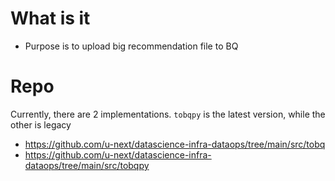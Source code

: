 # What is it
* Purpose is to upload big recommendation file to BQ

# Repo
Currently, there are 2 implementations. `tobqpy` is the latest version, while the other is legacy
* https://github.com/u-next/datascience-infra-dataops/tree/main/src/tobq
* https://github.com/u-next/datascience-infra-dataops/tree/main/src/tobqpy